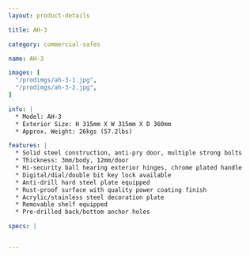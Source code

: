 ```yaml
---
layout: product-details

title: AH-3

category: commercial-safes

name: AH-3

images: [
  "/prodimgs/ah-3-1.jpg",
  "/prodimgs/ah-3-2.jpg",
]

info: |
  * Model: AH-3
  * Exterior Size: H 315mm X W 315mm X D 360mm
  * Approx. Weight: 26kgs (57.2lbs)

features: |
  * Solid steel construction, anti-pry door, multiple strong bolts
  * Thickness: 3mm/body, 12mm/door
  * Hi-security ball hearing exterior hinges, chrome plated handle
  * Digital/dial/double bit key lock available
  * Anti-drill hard steel plate equipped
  * Rust-proof surface with quality power coating finish
  * Acrylic/stainless steel decoration plate
  * Removable shelf equipped
  * Pre-drilled back/bottom anchor holes

specs: |


---
```



